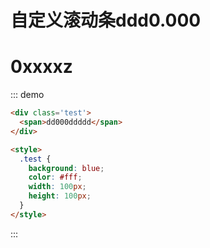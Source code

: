# 自定义滚动条ddd0.000

# 0xxxxz

::: demo
```html
<div class='test'>
  <span>dd000ddddd</span>
</div>

<style>
  .test {
    background: blue;
    color: #fff;
    width: 100px;
    height: 100px;
  }
</style>
```
:::

